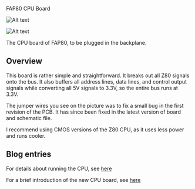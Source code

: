 FAP80 CPU Board

![Alt text](http://i.imgur.com/LfoLbXp.png)

![Alt text](http://i.imgur.com/HIG0wyL.jpg)

The CPU board of FAP80, to be plugged in the backplane.

## Overview

This board is rather simple and straightforward. It breaks out all Z80 signals onto the bus. It also buffers all address lines, data lines, and control output signals while converting all 5V signals to 3.3V, so the entire bus runs at 3.3V.

The jumper wires you see on the picture was to fix a small bug in the first revision of the PCB. It has since been fixed in the latest version of board and schematic file.

I recommend using CMOS versions of the Z80 CPU, as it uses less power and runs cooler.

## Blog entries

For details about running the CPU, see [here](https://dekunukem.wordpress.com/2016/02/21/part-1-bus-board-cpu-board-and-freerunning-fap/)

For a brief introduction of the new CPU board, see [here](https://dekunukem.wordpress.com/2016/12/24/fap-reborn-cpu-board-memory-board-video-card/)